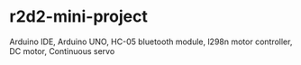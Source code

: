 # r2d2-mini-project
Arduino IDE,
Arduino UNO,
HC-05 bluetooth module,
l298n motor controller,
DC motor,
Continuous servo
